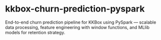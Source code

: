 # kkbox-churn-prediction-pyspark
End-to-end churn prediction pipeline for KKBox using PySpark — scalable data processing, feature engineering with window functions, and MLlib models for retention strategy.
